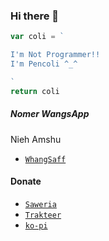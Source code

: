 ### Hi there 👋
```js
var coli = `

I'm Not Programmer!!
I'm Pencoli ^_^

`
return coli
```

##### Nomer WangsApp 
Nieh Amshu
* [`WhangSaff`](https://wa.me/6289677763976?text=Banh+dah+Comli+belum?+🗿)

#### Donate
* [`Saweria`](https://saweria.co/rey404)
* [`Trakteer`](https://trakteer.id/rey404)
* [`ko-pi`](https://ko-fi.com/riri19)




<!--
**RTeam1/RTeam1** is a ✨ _special_ ✨ repository because its `README.md` (this file) appears on your GitHub profile.

Here are some ideas to get you started:

- 🔭 I’m currently working on ...
- 🌱 I’m currently learning ...
- 👯 I’m looking to collaborate on ...
- 🤔 I’m looking for help with ...
- 💬 Ask me about ...
- 📫 How to reach me: ...
- 😄 Pronouns: ...
- ⚡ Fun fact: ...
--!>
